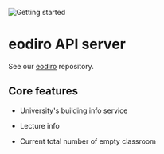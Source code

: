![Getting started](https://user-images.githubusercontent.com/37792049/62421767-eeb13b00-b6e1-11e9-8cfa-fce1722516d5.png)

# eodiro API server

See our [eodiro](https://github.com/payasyouwant/eodiro) repository.

## Core features

- University's building info service

- Lecture info

- Current total number of empty classroom
